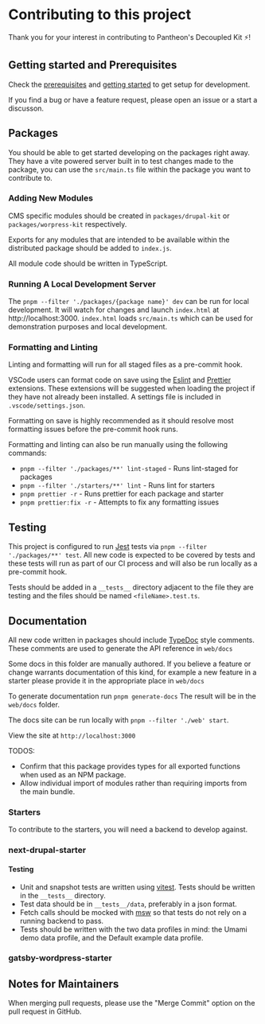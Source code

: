 # Contributing to this project

Thank you for your interest in contributing to
Pantheon's Decoupled Kit ⚡️!

## Getting started and Prerequisites

Check the [prerequisites](https://github.com/pantheon-systems/decoupled-kit-js/#prerequisites) and [getting started](https://github.com/pantheon-systems/decoupled-kit-js/#getting-started) to get setup for development.

If you find a bug or have a feature request, please open an issue or a start a discusson.

## Packages

You should be able to get started developing on the packages right away. They have a vite powered server built in to test changes made to the package, you can use the `src/main.ts` file within the package you want to contribute to.

### Adding New Modules

CMS specific modules should be created in `packages/drupal-kit` or `packages/worpress-kit` respectively.

Exports for any modules that are intended to be available within the distributed
package should be added to `index.js`.

All module code should be written in TypeScript.

### Running A Local Development Server

The `pnpm --filter './packages/{package name}' dev` can be run for local development.
It will watch for changes and launch `index.html` at http://localhost:3000. `index.html` loads
`src/main.ts` which can be used for demonstration purposes and local
development.

### Formatting and Linting

Linting and formatting will run for all staged files as a pre-commit hook.

VSCode users can format code on save using the
[Eslint](https://marketplace.visualstudio.com/items?itemName=dbaeumer.vscode-eslint)
and
[Prettier](https://marketplace.visualstudio.com/items?itemName=esbenp.prettier-vscode)
extensions. These extensions will be suggested when loading the project if they
have not already been installed. A settings file is included in
`.vscode/settings.json`.

Formatting on save is highly recommended as it should resolve most formatting
issues before the pre-commit hook runs.

Formatting and linting can also be run manually using the following commands:

- `pnpm --filter './packages/**' lint-staged` - Runs lint-staged for packages
- `pnpm --filter './starters/**' lint` - Runs lint for starters
- `pnpm prettier -r` - Runs prettier for each package and starter
- `pnpm prettier:fix -r` - Attempts to fix any formatting issues

## Testing

This project is configured to run [Jest](https://facebook.github.io/jest/) tests
via `pnpm --filter './packages/**' test`. All new code is expected to be covered by tests and these
tests will run as part of our CI process and will also be run locally as a
pre-commit hook.

Tests should be added in a `__tests__` directory adjacent to the file they are
testing and the files should be named `<fileName>.test.ts`.

## Documentation

All new code written in packages should include [TypeDoc](https://typedoc.org/) style comments.
These comments are used to generate the API reference in `web/docs`

Some docs in this folder are manually authored.
If you believe a feature or change warrants documentation of this kind,
for example a new feature in a starter please provide it
in the appropriate place in `web/docs`

To generate documentation run `pnpm generate-docs` The result will be in the `web/docs`
folder.

The docs site can be run locally with `pnpm --filter './web' start`.

View the site at `http://localhost:3000`

TODOS:

- Confirm that this package provides types for all exported functions when used
  as an NPM package.
- Allow individual import of modules rather than requiring imports from the main
  bundle.

### Starters

To contribute to the starters, you will need a backend to develop against.

### next-drupal-starter

#### Testing

- Unit and snapshot tests are written using [vitest](https://vitest.dev). Tests should be written in the `__tests__` directory.
- Test data should be in `__tests__/data`, preferably in a json format.
- Fetch calls should be mocked with [msw](https://mswjs.io) so that tests do not rely on a running backend to pass.
- Tests should be written with the two data profiles in mind: the Umami demo data profile, and the Default example data profile.

<!-- Instructions on how to spin up a backend for local development here -->

### gatsby-wordpress-starter

<!-- Instructions on how to spin up a backend for local development here -->

## Notes for Maintainers

When merging pull requests, please use the "Merge Commit" option on the pull request in GitHub.
